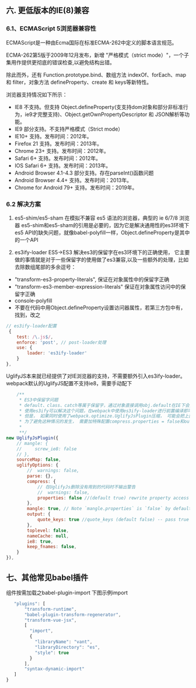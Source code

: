 
## 六. 更低版本的IE(8)兼容

### 6.1、ECMAScript 5浏览器兼容性

ECMAScript是一种由Ecma国际在标准ECMA-262中定义的脚本语言规范。

ECMA-262第5版于2009年12月发布，新增 "严格模式（strict mode）"，一个子集用作提供更彻底的错误检查,以避免结构出错。

除此而外，还有 Function.prototype.bind、数组方法 indexOf、forEach、map 和 filter，对象方法 defineProperty、create 和 keys等新特性。

浏览器支持情况如下所示：

* IE8
不支持。但支持 Object.defineProperty(支支持dom对象和部分非标准行为，ie9才完整支持)、Object.getOwnPropertyDescriptor 和 JSON解析等功能。
* IE9
部分支持。不支持严格模式（Strict mode）
* IE10+
支持。发布时间：2012年。
* Firefox 21
支持。发布时间：2013年。
* Chrome 23+
支持。发布时间：2012年。
* Safari 6+
支持。发布时间：2012年。
* IOS Safari 6+
支持。发布时间：2013年。
* Android Browser 4.1-4.3
部分支持。存在parseInt()函数问题
* Android Browser 4.4+
支持。发布时间：2013年。
* Chrome for Android 79+
支持。发布时间：2019年。

### 6.2 解决方案
1. es5-shim/es5-sham
在模拟不兼容 es5 语法的浏览器，典型的 ie 6/7/8 浏览器
es5-shim和es5-sham的引用是必要的，因为它是解决通用性的es3环境下es5 API的缺失问题，就像babel-polyfill一样，Object.defineProperty是其中的一个API

2. es3ify-loader
ES5->ES3
解决es3的保留字在es3环境下的正确使用， 它主要做的事情就是对于一些保留字的使用做了es3兼容,以及一些额外的处理，比如去除数组尾部的多余逗号：
* "transform-es3-property-literals",
  保证在对象属性中的保留字正确
*  "transform-es3-member-expression-literals"
 保证在对象属性访问中的保留字正确
* console-polyfill
* 不要在代码中用Object.defineProperty设置访问器属性，若第三方包中有，找到，改之
```javascript
// es3ify-loader配置
 {
    test: /\.js$/,
    enforce: 'post', // post-loader处理
    use: {
        loader: 'es3ify-loader'
    }
}, 
```


UglifyJS本来就已经提供了对IE浏览器的支持，不需要额外引入es3ify-loader。webpack默认的UglifyJS配置不支持ie8，需要手动配下
```javascript
    /**    
     * ES3中保留字问题
     * default、class、catch等属于保留字，通过对象直接调用obj.default在IE下会报错（缺少标识符），转换为保留字加引号的形式就可以解决。
     * 使用es3ify可以解决这个问题，在webpack中使用es3ify-loader进行前置编译即可：
     * 但是， 如果同时使用了webpack.optimize.UglifyJsPlugin压缩， 可能会把上面保留字的引号给去掉了。
     * 为了避免这种情况的发生， 需要加特殊配置compress.properties = false和output.quote_keys = true：
     *        
     **/
new UglifyJsPlugin({
    // mangle: {
    //     screw_ie8: false
    // },
    sourceMap: false,
    uglifyOptions: {
        //  warnings: false,
        parse: {},
        compress: {
            // 在UglifyJs删除没有用到的代码时不输出警告
            //  warnings: false,
            properties: false //(default true) rewrite property access using the dot notation, for example foo["bar"]→ foo.bar
        },
        mangle: true, // Note `mangle.properties` is `false` by default.
        output: {
            quote_keys: true //quote_keys (default false) -- pass true to quote all keys in literal objects
        },
        toplevel: false,
        nameCache: null,
        ie8: true,
        keep_fnames: false,
    }
}),
```



## 七、其他常见babel插件
组件按需加载之babel-plugin-import
下图示例import
 ````javascript 
    "plugins": [
        "transform-runtime",
        "babel-plugin-transform-regenerator",
        "transform-vue-jsx",
        [
          "import",
          {
            "libraryName": "vant",
            "libraryDirectory": "es",
            "style": true
          }
        ],
        "syntax-dynamic-import"
    ]
}
````